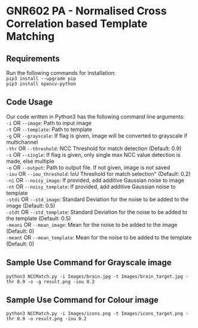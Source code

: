 # GNR602 PA - Normalised Cross Correlation based Template Matching

## Requirements
Run the following commands for installation: <br />
`pip3 install --upgrade pip` <br />
`pip3 install opencv-python` <br />

## Code Usage <br />
Our code written in Python3 has the following command line arguments: <br />
`-i` OR `--image`: Path to input image <br />
`-t` OR `--template`: Path to template <br />
`-g` OR `--grayscale`: If flag is given, image will be converted to grayscale if multichannel <br />
`-thr` OR `--threshold`: NCC Threshold for match detection (Default: 0.9) <br />
`-s` OR `--single`: If flag is given, only single max NCC value detection is made, else multiple <br />
`-o` OR `--output`: Path to output file. If not given, image is not saved <br />
`-iou` OR `--iou_threshold`: IoU Threshold for match selection" (Default: 0.2) <br />
`-ni` OR `--noisy_image`: If provided, add additive Gaussian noise to image  <br />
`-nt` OR `--noisy_template`: If provided, add additive Gaussian noise to template <br />
`-stdi` OR `--std_image`: Standard Deviation for the noise to be added to the image (Default: 0.5) <br />
`-stdt` OR `--std_template`: Standard Deviation for the noise to be added to the template (Default: 0.5) <br />
`-meani` OR `--mean_image`: Mean for the noise to be added to the image (Default: 0) <br />
`-meant` OR `--mean_template`: Mean for the noise to be added to the template (Default: 0) <br />


## Sample Use Command for Grayscale image <br />
`python3 NCCMatch.py -i Images/brain.jpg -t Images/brain_target.jpg -thr 0.9 -o -g result.png -iou 0.2`

## Sample Use Command for Colour image <br />
`python3 NCCMatch.py -i Images/icons.png -t Images/icons_target.png -thr 0.9 -o result.png -iou 0.2`
